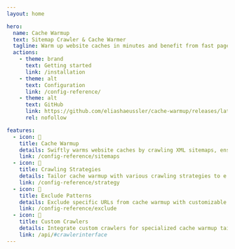 ```yaml
---
layout: home

hero:
  name: Cache Warmup
  text: Sitemap Crawler & Cache Warmer
  tagline: Warm up website caches in minutes and benefit from fast page loading times for your visitors.
  actions:
    - theme: brand
      text: Getting started
      link: /installation
    - theme: alt
      text: Configuration
      link: /config-reference/
    - theme: alt
      text: GitHub
      link: https://github.com/eliashaeussler/cache-warmup/releases/latest
      rel: nofollow

features:
  - icon: 🚀
    title: Cache Warmup
    details: Swiftly warms website caches by crawling XML sitemaps, ensuring rapid page loads for visitors.
    link: /config-reference/sitemaps
  - icon: 🧩
    title: Crawling Strategies
    details: Tailor cache warmup with various crawling strategies to e.g. prioritize important URLs.
    link: /config-reference/strategy
  - icon: 🎯
    title: Exclude Patterns
    details: Exclude specific URLs from cache warmup with customizable patterns for precise control.
    link: /config-reference/exclude
  - icon: 🤖
    title: Custom Crawlers
    details: Integrate custom crawlers for specialized cache warmup tailored to your website's needs.
    link: /api/#crawlerinterface
---
```

